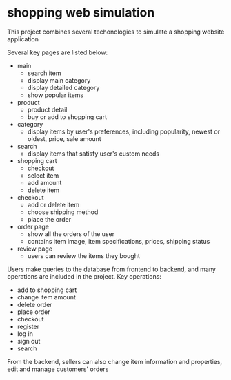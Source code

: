# shopping web simulation

This project combines several techonologies to simulate a shopping website application

Several key pages are listed below:
- main
  - search item
  - display main category
  - display detailed category
  - show popular items
- product
  - product detail
  - buy or add to shopping cart
- category
  - display items by user's preferences, including popularity, newest or oldest, price, sale amount
- search 
  - display items that satisfy user's custom needs
- shopping cart
  - checkout
  - select item
  - add amount
  - delete item
- checkout
  - add or delete item
  - choose shipping method
  - place the order
- order page
  - show all the orders of the user
  - contains item image, item specifications, prices, shipping status
- review page
  - users can review the items they bought

Users make queries to the database from frontend to backend, and many operations are included in the project. 
Key operations:
  - add to shopping cart
  - change item amount
  - delete order
  - place order
  - checkout
  - register
  - log in
  - sign out
  - search
  
From the backend, sellers can also change item information and properties, edit and manage customers' orders

